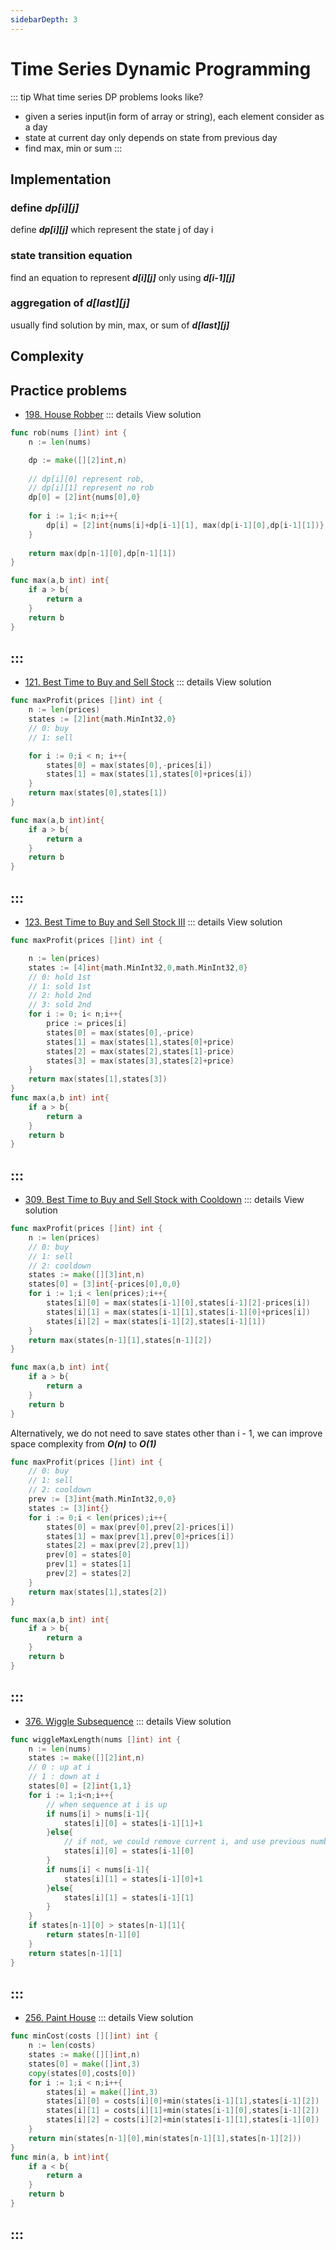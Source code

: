 ```yaml
---
sidebarDepth: 3
---
```

# Time Series Dynamic Programming

::: tip What time series DP problems looks like?
*  given a series input(in form of array or string), each element consider as a day
*  state at current day only depends on state from previous day
*  find max, min or sum
:::

## Implementation 

### define ***dp[i][j]***

define ***dp[i][j]*** which represent the state j of day i


### state transition equation
find an equation to represent ***d[i][j]*** only using ***d[i-1][j]*** 

### aggregation of ***d[last][j]***
usually find solution by min, max, or sum of ***d[last][j]***

## Complexity 

## Practice problems

* [198. House Robber](https://leetcode.com/problems/house-robber/) 
::: details View solution

```go
func rob(nums []int) int {
    n := len(nums)

    dp := make([][2]int,n)
    
    // dp[i][0] represent rob, 
    // dp[i][1] represent no rob    
    dp[0] = [2]int{nums[0],0}
    
    for i := 1;i< n;i++{
        dp[i] = [2]int{nums[i]+dp[i-1][1], max(dp[i-1][0],dp[i-1][1])}
    }
    
    return max(dp[n-1][0],dp[n-1][1])
}

func max(a,b int) int{
    if a > b{
        return a
    }
    return b
}
```
:::
---
* [121. Best Time to Buy and Sell Stock](https://leetcode.com/problems/best-time-to-buy-and-sell-stock/) 
::: details View solution

```go
func maxProfit(prices []int) int {
    n := len(prices)
    states := [2]int{math.MinInt32,0}
    // 0: buy
    // 1: sell

    for i := 0;i < n; i++{
        states[0] = max(states[0],-prices[i])
        states[1] = max(states[1],states[0]+prices[i])
    }
    return max(states[0],states[1])
}

func max(a,b int)int{
    if a > b{
        return a
    }
    return b
}
```
:::
---
* [123. Best Time to Buy and Sell Stock III](https://leetcode.com/problems/best-time-to-buy-and-sell-stock-iii/) 
::: details View solution

```go
func maxProfit(prices []int) int {

    n := len(prices)
    states := [4]int{math.MinInt32,0,math.MinInt32,0}
    // 0: hold 1st
    // 1: sold 1st
    // 2: hold 2nd
    // 3: sold 2nd
    for i := 0; i< n;i++{
        price := prices[i]
        states[0] = max(states[0],-price)
        states[1] = max(states[1],states[0]+price)
        states[2] = max(states[2],states[1]-price)
        states[3] = max(states[3],states[2]+price)
    }
    return max(states[1],states[3])
}
func max(a,b int) int{
    if a > b{
        return a
    }
    return b
}
```
:::
---
* [309. Best Time to Buy and Sell Stock with Cooldown](https://leetcode.com/problems/best-time-to-buy-and-sell-stock-with-cooldown/) 
::: details View solution

```go
func maxProfit(prices []int) int {
    n := len(prices)
    // 0: buy
    // 1: sell
    // 2: cooldown
    states := make([][3]int,n)
    states[0] = [3]int{-prices[0],0,0}
    for i := 1;i < len(prices);i++{
        states[i][0] = max(states[i-1][0],states[i-1][2]-prices[i])
        states[i][1] = max(states[i-1][1],states[i-1][0]+prices[i])
        states[i][2] = max(states[i-1][2],states[i-1][1])
    }
    return max(states[n-1][1],states[n-1][2])
}

func max(a,b int) int{
    if a > b{
        return a
    }
    return b
}
```

Alternatively, we do not need to save states other than i - 1, we can improve space complexity from ***O(n)*** to ***O(1)***
```go
func maxProfit(prices []int) int {
    // 0: buy
    // 1: sell
    // 2: cooldown
    prev := [3]int{math.MinInt32,0,0}
    states := [3]int{}
    for i := 0;i < len(prices);i++{
        states[0] = max(prev[0],prev[2]-prices[i])
        states[1] = max(prev[1],prev[0]+prices[i])
        states[2] = max(prev[2],prev[1])
        prev[0] = states[0]
        prev[1] = states[1]
        prev[2] = states[2]
    }
    return max(states[1],states[2])
}

func max(a,b int) int{
    if a > b{
        return a
    }
    return b
}
```

:::
---
* [376. Wiggle Subsequence](https://leetcode.com/problems/wiggle-subsequence/) 
::: details View solution

```go
func wiggleMaxLength(nums []int) int {
    n := len(nums)
    states := make([][2]int,n)
    // 0 : up at i
    // 1 : down at i
    states[0] = [2]int{1,1}
    for i := 1;i<n;i++{
        // when sequence at i is up
        if nums[i] > nums[i-1]{
            states[i][0] = states[i-1][1]+1
        }else{
            // if not, we could remove current i, and use previous number for next
            states[i][0] = states[i-1][0]
        }
        if nums[i] < nums[i-1]{
            states[i][1] = states[i-1][0]+1
        }else{
            states[i][1] = states[i-1][1]
        }
    }
    if states[n-1][0] > states[n-1][1]{
        return states[n-1][0]
    }
    return states[n-1][1]
}
```
:::
---
* [256. Paint House](https://leetcode.com/problems/paint-house/) 
::: details View solution

```go
func minCost(costs [][]int) int {
    n := len(costs)
    states := make([][]int,n)
    states[0] = make([]int,3)
    copy(states[0],costs[0])
    for i := 1;i < n;i++{
        states[i] = make([]int,3)
        states[i][0] = costs[i][0]+min(states[i-1][1],states[i-1][2])
        states[i][1] = costs[i][1]+min(states[i-1][0],states[i-1][2])
        states[i][2] = costs[i][2]+min(states[i-1][1],states[i-1][0])
    }
    return min(states[n-1][0],min(states[n-1][1],states[n-1][2]))
}
func min(a, b int)int{
    if a < b{
        return a
    }
    return b
}
```
:::
---